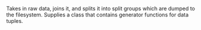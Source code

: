Takes in raw data, joins it, and splits it into split groups which are dumped to the filesystem.
Supplies a class that contains generator functions for data tuples.

